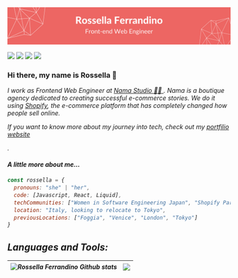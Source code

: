 <img src="https://github.com/RossellaFer/RossellaFer/blob/master/header.png" alt="Rossella Ferrandino Github README header image">
<p><a href="https://twitter.com/ross_ferrandino"><img src="https://img.shields.io/badge/twitter-%231DA1F2.svg?&style=for-the-badge&logo=twitter&logoColor=white" height=25></a> <a href="https://www.linkedin.com/in/rossella-ferrandino-67601226/"><img src="https://img.shields.io/badge/linkedin-%230077B5.svg?&style=for-the-badge&logo=linkedin&logoColor=white" height=25></a> <a href="https://dev.to/rossellafer"><img src="https://img.shields.io/badge/DEV.TO-%230A0A0A.svg?&style=for-the-badge&logo=dev-dot-to&logoColor=white" height=25></a> <a href="https://www.behance.net/rossellferrand"><img src="https://img.shields.io/badge/behance-%230A0A0A.svg?&style=for-the-badge&logo=behance&logoColor=white" height=25></a></p>

### Hi there, my name is Rossella 👋

<p><em>I work as Frontend Web Engineer at <a target="_blank" href="https://namastudio.it/en/">Nama Studio 👩‍💻 </a>. Nama is a boutique agency dedicated to creating successful e-commerce stories. We do it using <a href="https://www.shopify.com/" target="_blank">Shopify</a>, the e-commerce platform that has completely changed how people sell online.</p>
<p>If you want to know more about my journey into tech, check out my <a href="https://www.rossellaferrandino.info/">portfilio website</a></p>.

<h4>A little more about me... </h4>

```javascript
const rossella = {
  pronouns: "she" | "her",
  code: [Javascript, React, Liquid],
  techCommunities: ["Women in Software Engineering Japan", "Shopify Partners", "Web Dev Alliance"],
  location: "Italy, looking to relocate to Tokyo",
  previousLocations: ["Foggia", "Venice", "London", "Tokyo"]
}
```

## Languages and Tools:

| <img align="center" src="https://github-readme-stats.vercel.app/api?username=RossellaFer&show_icons=true&include_all_commits=true&hide_border=true" alt="Rossella Ferrandino Github stats" /> | <img align="center" src="https://github-readme-stats.vercel.app/api/top-langs/?username=RossellaFer&hide_border=true&layout=compact" /> |
| ------------- | ------------- |

